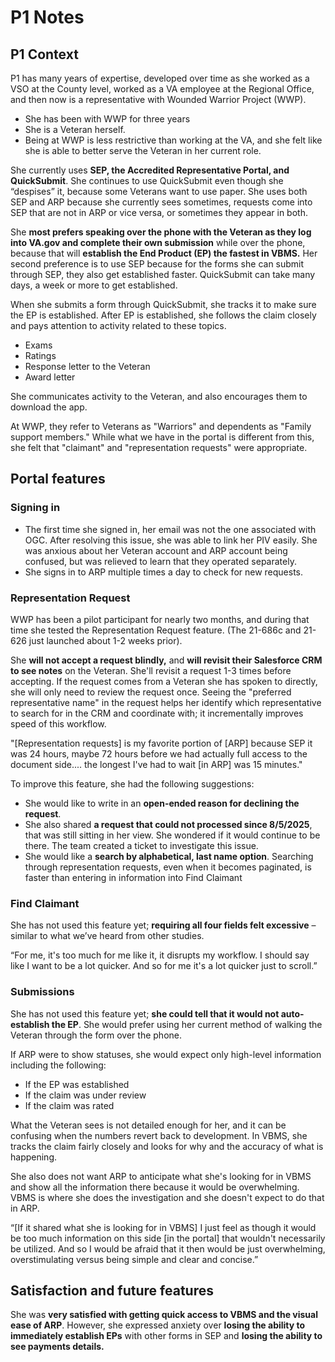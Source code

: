 # P1 Notes

## P1 Context

P1 has many years of expertise, developed over time as she worked as a VSO at the County level, worked as a VA employee at the Regional Office, and then now is a representative with Wounded Warrior Project (WWP).

- She has been with WWP for three years
- She is a Veteran herself.
- Being at WWP is less restrictive than working at the VA, and she felt like she is able to better serve the Veteran in her current role.

She currently uses **SEP, the Accredited Representative Portal, and QuickSubmit**. She continues to use QuickSubmit even though she “despises” it, because some Veterans want to use paper. She uses both SEP and ARP because she currently sees sometimes, requests come into SEP that are not in ARP or vice versa, or sometimes they appear in both.

She **most prefers speaking over the phone with the Veteran as they log into VA.gov and complete their own submission** while over the phone, because that will **establish the End Product (EP) the fastest in VBMS.** Her second preference is to use SEP because for the forms she can submit through SEP, they also get established faster. QuickSubmit can take many days, a week or more to get established.

When she submits a form through QuickSubmit, she tracks it to make sure the EP is established. After EP is established, she follows the claim closely and pays attention to activity related to these topics.

- Exams
- Ratings
- Response letter to the Veteran
- Award letter

She communicates activity to the Veteran, and also encourages them to download the app.

At WWP, they refer to Veterans as "Warriors" and dependents as "Family support members." While what we have in the portal is different from this, she felt that "claimant" and "representation requests" were appropriate.

## Portal features

### Signing in

- The first time she signed in, her email was not the one associated with OGC. After resolving this issue, she was able to link her PIV easily. She was anxious about her Veteran account and ARP account being confused, but was relieved to learn that they operated separately.
- She signs in to ARP multiple times a day to check for new requests.

### Representation Request

WWP has been a pilot participant for nearly two months, and during that time she tested the Representation Request feature. (The 21-686c and 21-626 just launched about 1-2 weeks prior).

She **will not accept a request blindly,** and **will revisit their Salesforce CRM to see notes** on the Veteran. She'll revisit a request 1-3 times before accepting. If the request comes from a Veteran she has spoken to directly, she will only need to review the request once. Seeing the "preferred representative name" in the request helps her identify which representative to search for in the CRM and coordinate with; it incrementally improves speed of this workflow.

"\[Representation requests\] is my favorite portion of \[ARP\] because SEP it was 24 hours, maybe 72 hours before we had actually full access to the document side.... the longest I've had to wait \[in ARP\] was 15 minutes."

To improve this feature, she had the following suggestions:

- She would like to write in an **open-ended reason for declining the request**.
- She also shared **a request that could not processed since 8/5/2025**, that was still sitting in her view. She wondered if it would continue to be there. The team created a ticket to investigate this issue.
- She would like a **search by alphabetical, last name option**. Searching through representation requests, even when it becomes paginated, is faster than entering in information into Find Claimant

### Find Claimant

She has not used this feature yet; **requiring all four fields felt excessive** – similar to what we’ve heard from other studies.

“For me, it's too much for me like it, it disrupts my workflow. I should say like I want to be a lot quicker. And so for me it's a lot quicker just to scroll.”

### Submissions

She has not used this feature yet; **she could tell that it would not auto-establish the EP**. She would prefer using her current method of walking the Veteran through the form over the phone.

If ARP were to show statuses, she would expect only high-level information including the following:

- If the EP was established
- If the claim was under review
- If the claim was rated

What the Veteran sees is not detailed enough for her, and it can be confusing when the numbers revert back to development. In VBMS, she tracks the claim fairly closely and looks for why and the accuracy of what is happening.

She also does not want ARP to anticipate what she's looking for in VBMS and show all the information there because it would be overwhelming. VBMS is where she does the investigation and she doesn't expect to do that in ARP.

“\[If it shared what she is looking for in VBMS\] I just feel as though it would be too much information on this side \[in the portal\] that wouldn't necessarily be utilized. And so I would be afraid that it then would be just overwhelming, overstimulating versus being simple and clear and concise.”

## Satisfaction and future features

She was **very satisfied with getting quick access to VBMS and the visual ease of ARP**. However, she expressed anxiety over **losing the ability to immediately establish EPs** with other forms in SEP and **losing the ability to see payments details.**
